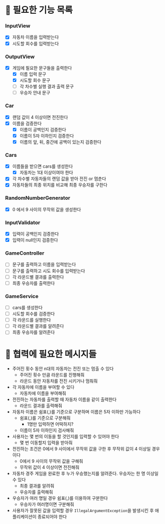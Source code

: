 # 📌 필요한 기능 목록
### InputView
- [x] 자동차 이름을 입력받는다
- [x] 시도할 회수를 입력받는다
### OutputView
- [x] 게임에 필요한 문구들을 출력한다
  - [x] 이름 입력 문구
  - [x] 시도할 회수 문구
  - [ ] 각 차수별 실행 결과 출력 문구
  - [ ] 우승자 안내 문구
### Car
- [x] 랜덤 값이 4 이상이면 전진한다
- [x] 이름을 검증한다
  - [x] 이름이 공백인지 검증한다 
  - [x] 이름이 5자 이하인지 검증한다
  - [x] 이름의 앞, 뒤, 중간에 공백이 있는지 검증한다
### Cars
- [x] 이름들을 받으면 cars를 생성한다
  - [x] 자동차는 1대 이상이여야 한다
- [x] 각 차수별 자동차들의 랜덤 값을 받아 전진 or 멈춘다
- [x] 자동차들의 최종 위치를 비교해 최종 우승자를 구한다
### RandomNumberGenerator
- [x] 0 에서 9 사이의 무작위 값을 생성한다
### InputValidator
- [x] 입력이 공백인지 검증한다
- [x] 입력이 null인지 검증한다
### GameController
- [ ] 문구를 출력하고 이름을 입력받는다
- [ ] 문구를 출력하고 시도 회수를 입력받는다
- [ ] 각 라운드별 결과를 출력한다
- [ ] 최종 우승자를 출력한다
### GameService
- [ ] cars를 생성한다
- [ ] 시도할 회수를 검증한다
- [ ] 각 라운드를 실행한다
- [ ] 각 라운드별 결과를 알려준다
- [ ] 최종 우승자를 알려준다

# 📌 협력에 필요한 메시지들
- 주어진 횟수 동안 n대의 자동차는 전진 또는 멈출 수 있다
  - 주어진 횟수 만큼 라운드를 진행해줘
  - 라운드 동안 자동차를 전진 시키거나 멈춰줘
- 각 자동차에 이름을 부여할 수 있다
  - 자동차에 이름을 부여해줘
- 전진하는 자동차를 출력할 때 자동차 이름을 같이 출력한다
  - 라운드 결과를 출력해줘
- 자동차 이름은 쉼표(,)를 기준으로 구분하며 이름은 5자 이하만 가능하다
  - 쉼표(,)를 기준으로 구분해줘
    - 1명만 입력하면 어떡하지?
  - 이름이 5자 이하인지 검사해줘
- 사용자는 몇 번의 이동을 할 것인지를 입력할 수 있어야 한다
  - 몇 번 이동할지 입력을 받아줘
- 전진하는 조건은 0에서 9 사이에서 무작위 값을 구한 후 무작위 값이 4 이상일 경우이다
  - 0에서 9 사이의 무작위 값을 구해줘
  - 무작위 값이 4 이상이면 전진해줘
- 자동차 경주 게임을 완료한 후 누가 우승했는지를 알려준다. 우승자는 한 명 이상일 수 있다
  - 최종 결과를 알려줘
  - 우승자를 출력해줘
- 우승자가 여러 명일 경우 쉼표(,)를 이용하여 구분한다
  - 우승자가 여러명이면 구분해줘
- 사용자가 잘못된 값을 입력할 경우 `IllegalArgumentException`을 발생시킨 후 애플리케이션이 종료되어야 한다
